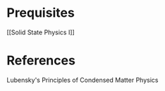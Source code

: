 # Prequisites
[[Solid State Physics I]]

# References
Lubensky's Principles of Condensed Matter Physics
